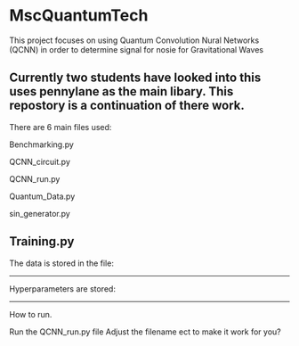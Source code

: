 # MscQuantumTech
This project focuses on using Quantum Convolution Nural Networks (QCNN) in order to determine signal for nosie for Gravitational Waves

Currently two students have looked into this uses pennylane as the main libary. This repostory is a continuation of there work.
-----------------------------------------------------------------------------------------------------------------------------------------

There are 6 main files used:

Benchmarking.py

QCNN_circuit.py

QCNN_run.py

Quantum_Data.py

sin_generator.py

Training.py
-----------------------------------------------------------------------------------------------------------------------------------------

The data is stored in the file:


-----------------------------------------------------------------------------------------------------------------------------------------
Hyperparameters are stored:


-----------------------------------------------------------------------------------------------------------------------------------------
How to run.

Run the QCNN_run.py file
Adjust the filename ect to make it work for you?
